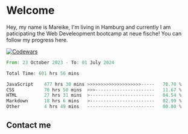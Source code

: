 # Welcome

Hey, my name is Mareike, I'm living in Hamburg and currently I am paticipating the Web Develeopment bootcamp at neue fische!
You can follow my progress here.

[![Codewars](https://github.r2v.ch/codewars?user=MareikeFla&top_languages=true&hide_clan=true&name=true)](LINK)

<!--START_SECTION:waka-->

```rust
From: 23 October 2023 - To: 01 July 2024

Total Time: 601 hrs 56 mins

JavaScript    477 hrs 30 mins >>>>>>>>>>>>>>>>>>>>-----   78.70 %
CSS           70 hrs 50 mins  >>>----------------------   11.67 %
HTML          27 hrs 31 mins  >------------------------   04.54 %
Markdown      18 hrs 6 mins   >------------------------   02.99 %
Other         4 hrs 49 mins   -------------------------   00.80 %
```

<!--END_SECTION:waka-->

## Contact me



